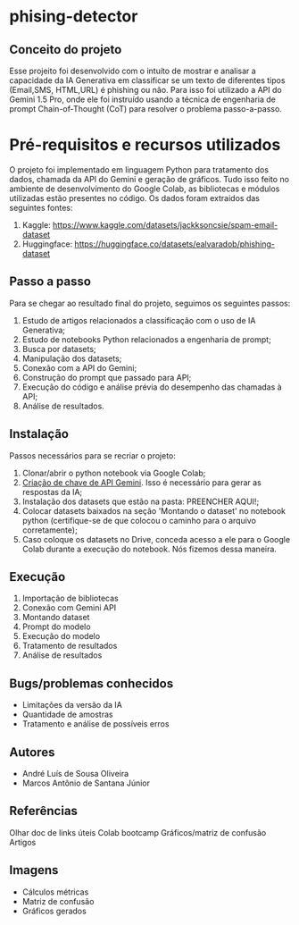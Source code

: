 # phising-detector
## Conceito do projeto
Esse projeito foi desenvolvido com o intuíto de mostrar e analisar a capacidade da IA Generativa em classificar se um texto de diferentes tipos (Email,SMS, HTML,URL) é phishing ou não. Para isso foi utilizado a API do Gemini 1.5 Pro, onde ele foi instruído usando a técnica de engenharia de prompt Chain-of-Thought (CoT) para resolver o problema passo-a-passo.

# Pré-requisitos e recursos utilizados
O projeto foi implementado em linguagem Python para tratamento dos dados, chamada da API do Gemini e geração de gráficos. Tudo isso feito no ambiente de desenvolvimento do Google Colab,  as bibliotecas e módulos utilizadas estão presentes no código. Os dados foram extraidos das seguintes fontes:
  1. Kaggle: https://www.kaggle.com/datasets/jackksoncsie/spam-email-dataset
  2. Huggingface: https://huggingface.co/datasets/ealvaradob/phishing-dataset

## Passo a passo
Para se chegar ao resultado final do projeto, seguimos os seguintes passos:
1. Estudo de artigos relacionados a classificação com o uso de IA Generativa;
2. Estudo de notebooks Python relacionados a engenharia de prompt;
3. Busca por datasets;
4. Manipulação dos datasets;
5. Conexão com a API do Gemini;
6. Construção do prompt que passado para API;
7. Execução do código e análise prévia do desempenho das chamadas à API;
8. Análise de resultados.

## Instalação
Passos necessários para se recriar o projeto:
1. Clonar/abrir o python notebook via Google Colab;
2. [Criação de chave de API Gemini](https://ai.google.dev/gemini-api/docs/api-key?hl=pt-br). Isso é necessário para gerar as respostas da IA;
3. Instalação dos datasets que estão na pasta: PREENCHER AQUI!;
4. Colocar datasets baixados na seção 'Montando o dataset' no notebook python (certifique-se de que colocou o caminho para o arquivo corretamente);
5. Caso coloque os datasets no Drive, conceda acesso a ele para o Google Colab durante a execução do notebook. Nós fizemos dessa maneira.

## Execução
1. Importação de bibliotecas
2. Conexão com Gemini API
3. Montando dataset
4. Prompt do modelo
5. Execução do modelo
6. Tratamento de resultados
7. Análise de resultados
## Bugs/problemas conhecidos
- Limitações da versão da IA
- Quantidade de amostras
- Tratamento e análise de possíveis erros
## Autores 
- André Luís de Sousa Oliveira
- Marcos Antônio de Santana Júnior

## Referências
Olhar doc de links úteis
Colab bootcamp
Gráficos/matriz de confusão
Artigos
## Imagens
- Cálculos métricas
- Matriz de confusão
- Gráficos gerados
